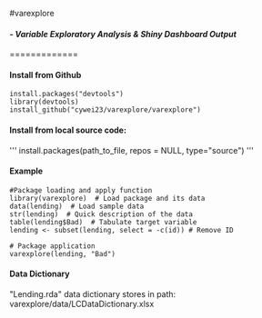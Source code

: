 #varexplore 
#### *- Variable Exploratory Analysis & Shiny Dashboard Output* 
=============

#### Install from Github
```
install.packages("devtools")
library(devtools)
install_github("cywei23/varexplore/varexplore")
```
#### Install from local source code:
'''
install.packages(path_to_file, repos = NULL, type="source")
'''

#### Example
```eval_rst
#Package loading and apply function
library(varexplore)  # Load package and its data
data(lending)  # Load sample data
str(lending)  # Quick description of the data
table(lending$Bad)  # Tabulate target variable
lending <- subset(lending, select = -c(id)) # Remove ID

# Package application
varexplore(lending, "Bad")
```

#### Data Dictionary
"Lending.rda" data dictionary stores in path: varexplore/data/LCDataDictionary.xlsx
